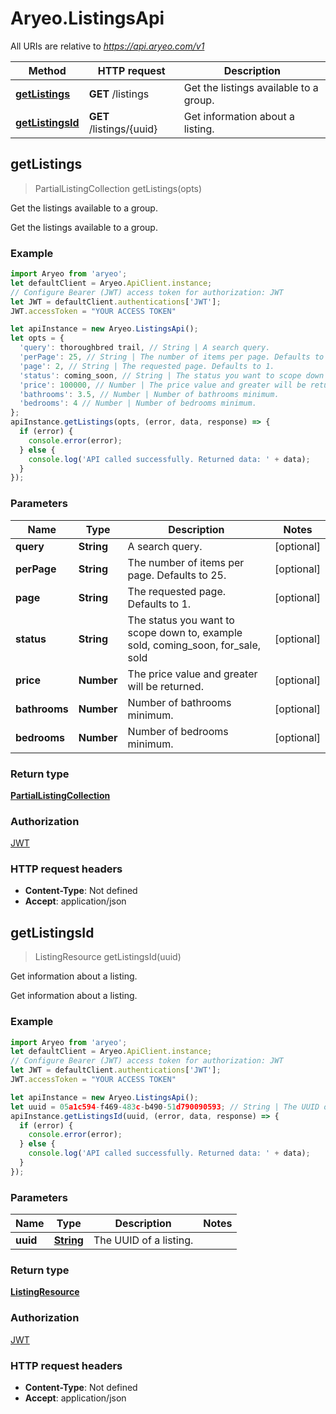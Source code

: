 # Aryeo.ListingsApi

All URIs are relative to *https://api.aryeo.com/v1*

Method | HTTP request | Description
------------- | ------------- | -------------
[**getListings**](ListingsApi.md#getListings) | **GET** /listings | Get the listings available to a group.
[**getListingsId**](ListingsApi.md#getListingsId) | **GET** /listings/{uuid} | Get information about a listing.



## getListings

> PartialListingCollection getListings(opts)

Get the listings available to a group.

Get the listings available to a group.

### Example

```javascript
import Aryeo from 'aryeo';
let defaultClient = Aryeo.ApiClient.instance;
// Configure Bearer (JWT) access token for authorization: JWT
let JWT = defaultClient.authentications['JWT'];
JWT.accessToken = "YOUR ACCESS TOKEN"

let apiInstance = new Aryeo.ListingsApi();
let opts = {
  'query': thoroughbred trail, // String | A search query.
  'perPage': 25, // String | The number of items per page. Defaults to 25.
  'page': 2, // String | The requested page. Defaults to 1.
  'status': coming_soon, // String | The status you want to scope down to, example sold,  coming_soon,  for_sale, sold
  'price': 100000, // Number | The price value and greater will be returned.
  'bathrooms': 3.5, // Number | Number of bathrooms minimum.
  'bedrooms': 4 // Number | Number of bedrooms minimum.
};
apiInstance.getListings(opts, (error, data, response) => {
  if (error) {
    console.error(error);
  } else {
    console.log('API called successfully. Returned data: ' + data);
  }
});
```

### Parameters


Name | Type | Description  | Notes
------------- | ------------- | ------------- | -------------
 **query** | **String**| A search query. | [optional] 
 **perPage** | **String**| The number of items per page. Defaults to 25. | [optional] 
 **page** | **String**| The requested page. Defaults to 1. | [optional] 
 **status** | **String**| The status you want to scope down to, example sold,  coming_soon,  for_sale, sold | [optional] 
 **price** | **Number**| The price value and greater will be returned. | [optional] 
 **bathrooms** | **Number**| Number of bathrooms minimum. | [optional] 
 **bedrooms** | **Number**| Number of bedrooms minimum. | [optional] 

### Return type

[**PartialListingCollection**](PartialListingCollection.md)

### Authorization

[JWT](../README.md#JWT)

### HTTP request headers

- **Content-Type**: Not defined
- **Accept**: application/json


## getListingsId

> ListingResource getListingsId(uuid)

Get information about a listing.

Get information about a listing.

### Example

```javascript
import Aryeo from 'aryeo';
let defaultClient = Aryeo.ApiClient.instance;
// Configure Bearer (JWT) access token for authorization: JWT
let JWT = defaultClient.authentications['JWT'];
JWT.accessToken = "YOUR ACCESS TOKEN"

let apiInstance = new Aryeo.ListingsApi();
let uuid = 05a1c594-f469-483c-b490-51d790090593; // String | The UUID of a listing.
apiInstance.getListingsId(uuid, (error, data, response) => {
  if (error) {
    console.error(error);
  } else {
    console.log('API called successfully. Returned data: ' + data);
  }
});
```

### Parameters


Name | Type | Description  | Notes
------------- | ------------- | ------------- | -------------
 **uuid** | [**String**](.md)| The UUID of a listing. | 

### Return type

[**ListingResource**](ListingResource.md)

### Authorization

[JWT](../README.md#JWT)

### HTTP request headers

- **Content-Type**: Not defined
- **Accept**: application/json

